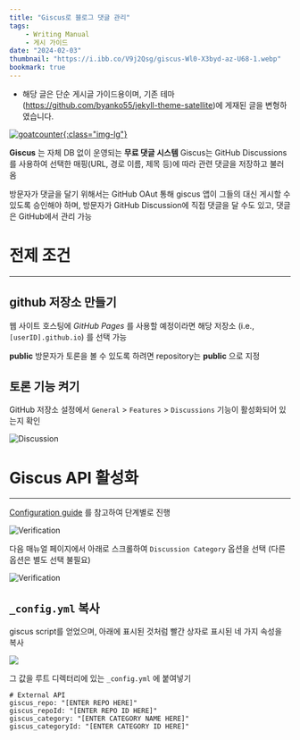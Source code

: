 ```yaml
---
title: "Giscus로 블로그 댓글 관리"
tags:
    - Writing Manual
    - 게시 가이드
date: "2024-02-03"
thumbnail: "https://i.ibb.co/V9j2Qsg/giscus-Wl0-X3byd-az-U68-1.webp"
bookmark: true
---
```


* 해당 글은 단순 게시글 가이드용이며, 기존 테마 (https://github.com/byanko55/jekyll-theme-satellite)에 게재된 글을 변형하였습니다.

[![goatcounter](https://opengraph.githubassets.com/4f866d5b634e7cd5422af77f8dbfb6d48dd288b7c5c18326544c1973210320ed/giscus/giscus){:class="img-lg"}](https://www.goatcounter.com/)

**Giscus** 는 자체 DB 없이 운영되는 **무료 댓글 시스템**
Giscus는 GitHub Discussions를 사용하여 선택한 매핑(URL, 경로 이름, 제목 등)에 따라 관련 댓글을 저장하고 불러옴

방문자가 댓글을 달기 위해서는 GitHub OAut 통해 giscus 앱이 그들의 대신 게시할 수 있도록 승인해야 하며, 
방문자가 GitHub Discussion에 직접 댓글을 달 수도 있고, 댓글은 GitHub에서 관리 가능

# 전제 조건
---

## github 저장소 만들기

웹 사이트 호스팅에 *GitHub Pages* 를 사용할 예정이라면 해당 저장소 (i.e., `[userID].github.io`) 를 선택 가능

**public** 방문자가 토론을 볼 수 있도록 하려면 repository는 **public** 으로 지정


## 토론 기능 켜기

GitHub 저장소 설정에서 `General` > `Features` > `Discussions`  기능이 활성화되어 있는지 확인

![Discussion](https://i.ibb.co/P1FV02D/giscus-00.png)


# Giscus API 활성화
---

[Configuration guide](https://giscus.app/) 를 참고하여 단계별로 진행

![Verification](https://i.ibb.co/y87w8rB/giscus-02.png)

다음 매뉴얼 페이지에서 아래로 스크롤하여 `Discussion Category` 옵션을 선택
(다른 옵션은 별도 선택 불필요)

![Verification](https://i.ibb.co/0hqLWX0/giscus-03.png)

## `_config.yml` 복사

giscus script를 얻었으며, 아래에 표시된 것처럼 빨간 상자로 표시된 네 가지 속성을 복사

![](https://i.ibb.co/Z154x8P/giscus-04.png)

그 값을 루트 디렉터리에 있는 `_config.yml` 에 붙여넣기

```
# External API
giscus_repo: "[ENTER REPO HERE]"
giscus_repoId: "[ENTER REPO ID HERE]"
giscus_category: "[ENTER CATEGORY NAME HERE]"
giscus_categoryId: "[ENTER CATEGORY ID HERE]"
```
